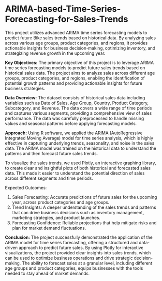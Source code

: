 # ARIMA-based-Time-Series-Forecasting-for-Sales-Trends
This project utilizes advanced ARIMA time series forecasting models to predict future Bike sales trends based on historical data. By analyzing sales across various age groups, product categories, and regions, it provides actionable insights for business decision-making, optimizing inventory, and strategizing revenue growth in the upcoming year.

**Key Objectives:** 
The primary objective of this project is to leverage ARIMA time series forecasting models to predict future sales trends based on historical sales data. The project aims to analyze sales across different age groups, product categories, and regions, enabling the identification of potential growth patterns and providing actionable insights for future business strategies.

**Data Overview:**
The dataset consists of historical sales data including variables such as Date of Sales, Age Group, Country, Product Category, Subcategory, and Revenue. The data covers a wide range of time periods and captures various segments, providing a comprehensive view of sales performance. The data was carefully preprocessed to handle missing values and seasonal patterns before applying forecasting models.

**Approach:**
Using R software, we applied the ARIMA (AutoRegressive Integrated Moving Average) model for time series analysis, which is highly effective in capturing underlying trends, seasonality, and noise in the sales data. The ARIMA model was trained on the historical data to understand the patterns and then forecast future sales trends.

To visualize the sales trends, we used Plotly, an interactive graphing library, to create clear and insightful plots of both historical and forecasted sales data. This made it easier to understand the potential direction of sales across different segments and time periods.

Expected Outcomes:

1. Sales Forecasting: Accurate predictions of future sales for the upcoming year, across product categories and age groups.
2. Trend Insights: A deeper understanding of the sales trends and patterns that can drive business decisions such as inventory management, marketing strategies, and product launches.
3. Forecasting Confidence: Reliable projections that help mitigate risks and plan for market demand fluctuations.

**Conclusion:**
The project successfully demonstrated the application of the ARIMA model for time series forecasting, offering a structured and data-driven approach to predict future sales. By using Plotly for interactive visualizations, the project provided clear insights into sales trends, which can be used to optimize business operations and drive strategic decision-making. The ability to forecast sales at a granular level, including different age groups and product categories, equips businesses with the tools needed to stay ahead of market demands.

